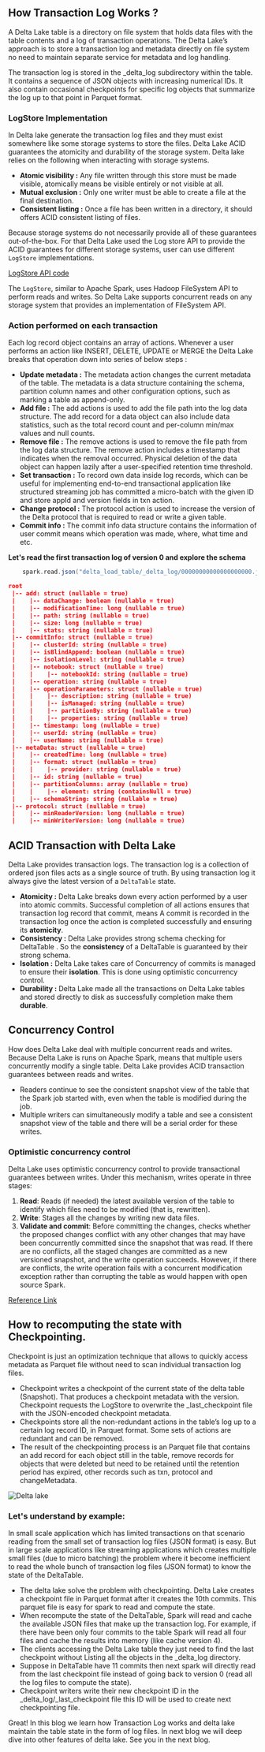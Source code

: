 ## How Transaction Log Works ?

A Delta Lake table is a directory on file system that holds data files with the table contents and a log of transaction operations. The Delta Lake’s approach is to store a transaction log and metadata directly on file system no need to maintain separate service for metadata and log handling.

The transaction log is stored in the _delta_log subdirectory within the table. It contains a sequence of JSON objects with increasing numerical IDs. It also contain occasional checkpoints for specific log objects that summarize the log up to that point in Parquet format. 

### LogStore Implementation
In Delta lake generate the transaction log files and they must exist somewhere like some storage systems to store the files. Delta Lake ACID guarantees the atomicity and durability of the storage system. Delta lake relies on the following when interacting with storage systems.

 - **Atomic visibility :** Any file written through this store must be made visible, atomically means be visible entirely or not visible at all.
 - **Mutual exclusion :** Only one writer must be able to create a file at the final destination.
 - **Consistent listing :** Once a file has been written in a directory, it should offers ACID consistent listing of files.

Because storage systems do not necessarily provide all of these guarantees out-of-the-box. For that Delta Lake used the Log store API to provide the ACID guarantees for different storage systems, user can use different `LogStore` implementations.

[LogStore API code](https://github.com/delta-io/delta/blob/b76e2314583b0e2081a01163cea628031384b987/core/src/main/scala/io/delta/storage/LogStore.java#L69 "LogStore API code")

The `LogStore`, similar to Apache Spark, uses Hadoop FileSystem API to perform reads and writes. So Delta Lake supports concurrent reads on any storage system that provides an implementation of FileSystem API.

### Action performed on each transaction 

Each log record object contains an array of actions. Whenever a user performs an action like INSERT, DELETE, UPDATE or MERGE the Delta Lake breaks that operation down into series of below steps :

 - **Update metadata :** The metadata action changes the current metadata of the table. The metadata is a data structure containing the schema, partition column names and other configuration options, such as marking a table as append-only.
 - **Add file :** The add actions is used to add the file path into the log data structure. The add record for a data object can also include data statistics, such as the total record count and per-column min/max values and null counts.
 - **Remove file :** The remove actions is used to remove the file path from the log data structure. The remove action includes a timestamp that indicates when the removal occurred. Physical deletion of the data object can happen lazily after a user-specified retention time threshold.
 - **Set transaction :** To record own data inside log records, which can be useful for implementing end-to-end transactional application like structured streaming job has committed a micro-batch with the given ID and store appId and version fields in txn action.
 - **Change protocol :** The protocol action is used to increase the version of the Delta protocol that is required to read or write a given table.
 - **Commit info :** The commit info data structure contains the information of user commit means which operation was made, where, what time and etc.

**Let's read the first transaction log of version 0 and explore the schema**
```scala
	spark.read.json("delta_load_table/_delta_log/00000000000000000000.json").printSchema()
```
```json
root
 |-- add: struct (nullable = true)
 |    |-- dataChange: boolean (nullable = true)
 |    |-- modificationTime: long (nullable = true)
 |    |-- path: string (nullable = true)
 |    |-- size: long (nullable = true)
 |    |-- stats: string (nullable = true)
 |-- commitInfo: struct (nullable = true)
 |    |-- clusterId: string (nullable = true)
 |    |-- isBlindAppend: boolean (nullable = true)
 |    |-- isolationLevel: string (nullable = true)
 |    |-- notebook: struct (nullable = true)
 |    |    |-- notebookId: string (nullable = true)
 |    |-- operation: string (nullable = true)
 |    |-- operationParameters: struct (nullable = true)
 |    |    |-- description: string (nullable = true)
 |    |    |-- isManaged: string (nullable = true)
 |    |    |-- partitionBy: string (nullable = true)
 |    |    |-- properties: string (nullable = true)
 |    |-- timestamp: long (nullable = true)
 |    |-- userId: string (nullable = true)
 |    |-- userName: string (nullable = true)
 |-- metaData: struct (nullable = true)
 |    |-- createdTime: long (nullable = true)
 |    |-- format: struct (nullable = true)
 |    |    |-- provider: string (nullable = true)
 |    |-- id: string (nullable = true)
 |    |-- partitionColumns: array (nullable = true)
 |    |    |-- element: string (containsNull = true)
 |    |-- schemaString: string (nullable = true)
 |-- protocol: struct (nullable = true)
 |    |-- minReaderVersion: long (nullable = true)
 |    |-- minWriterVersion: long (nullable = true)

```


## ACID Transaction with Delta Lake
Delta Lake provides transaction logs. The transaction log is a collection of ordered json files acts as a single source of truth. By using transaction log it always give the latest version of a  `DeltaTable` state.

 - **Atomicity :** Delta Lake breaks down every action performed by a user into atomic commits. Successful completion of all actions ensures that transaction log record that commit, means A commit is recorded in the transaction log once the action is completed successfully and ensuring its **atomicity**.
 - **Consistency :** Delta Lake provides strong schema checking for DeltaTable . So the **consistency** of a DeltaTable is guaranteed by their strong schema.
 - **Isolation :** Delta Lake takes care of Concurrency of commits is managed to ensure their **isolation**. This is done using optimistic concurrency control.
 - **Durability :** Delta Lake made all the transactions on Delta Lake tables and stored directly to disk as successfully completion make them  **durable**.


## Concurrency Control
How does Delta Lake deal with multiple concurrent reads and writes. Because Delta Lake is runs on Apache Spark, means that multiple users concurrently modify a single table. Delta Lake provides ACID transaction guarantees between reads and writes.

-   Readers continue to see the consistent snapshot view of the table that the Spark job started with, even when the table is modified during the job.
-   Multiple writers can simultaneously modify a table and see a consistent snapshot view of the table and there will be a serial order for these writes.

### Optimistic concurrency control

Delta Lake uses optimistic concurrency control to provide transactional guarantees between writes. Under this mechanism, writes operate in three stages:

1.  **Read**: Reads (if needed) the latest available version of the table to identify which files need to be modified (that is, rewritten).
2.  **Write**: Stages all the changes by writing new data files.
3.  **Validate and commit**: Before committing the changes, checks whether the proposed changes conflict with any other changes that may have been concurrently committed since the snapshot that was read. If there are no conflicts, all the staged changes are committed as a new versioned snapshot, and the write operation succeeds. However, if there are conflicts, the write operation fails with a concurrent modification exception rather than corrupting the table as would happen with open source Spark.

[Reference Link](https://docs.delta.io/0.3.0/index.html "Reference Link")


## How to recomputing the state with Checkpointing.

Checkpoint is just an optimization technique that allows to quickly access metadata as Parquet file without need to scan individual transaction log files.

 - Checkpoint writes a checkpoint of the current state of the delta table (Snapshot). That produces a checkpoint metadata with the version. Checkpoint requests the LogStore to overwrite the _last_checkpoint file with the JSON-encoded checkpoint metadata.
 - Checkpoints store all the non-redundant actions in the table’s log up to a certain log record ID, in Parquet format. Some sets of actions are redundant and can be removed.
 - The result of the checkpointing process is an Parquet file that contains an add record for each object still in the table, remove records for objects that were deleted but need to be
retained until the retention period has expired, other records such as txn, protocol and changeMetadata.

![Delta lake](https://github.com/gurditsingh/blog/blob/gh-pages/_screenshots/dl_ep03.jpg?raw=true)

### Let's understand by example:
In small scale application which has limited transactions on that scenario reading from the small set of transaction log files (JSON format) is easy. But in large scale applications like streaming applications which creates multiple small files (due to micro batching) the problem where it become inefficient to read the whole bunch of transaction log files (JSON format) to know the state of the DeltaTable.

 - The delta lake solve the problem with checkpointing. Delta Lake creates a checkpoint file in Parquet format after it creates the 10th commits. This parquet file is easy for spark to read and compute the state.
 - When recompute the state of the DeltaTable, Spark will read and cache the available JSON files that make up the transaction log. For example, if there have been only four commits to the table Spark will read all four files and cache the results into memory (like cache version 4).
 - The clients accessing the Delta Lake table they just need to find the last checkpoint without Listing all the objects in the _delta_log directory.
 - Suppose in DeltaTable have 11 commits then next spark will directly read from the last checkpoint file instead of going back to version 0 (read all the log files to compute the state).
 - Checkpoint writers write their new checkpoint ID in the _delta_log/_last_checkpoint file this ID will be used to create next checkpointing file.


Great! In this blog we learn how Transaction Log works and delta lake maintain the table state in the form of log files. In next blog we will deep dive into other features of delta lake. See you in the next blog.

<!--stackedit_data:
eyJoaXN0b3J5IjpbLTE5MjgwMDc0ODksNzQ3MDU5MDc5LDY3MT
UyODUxNSwtNjkxODE3ODQ0LDEyNTUxMDg2LC0zMDIyMTM1Njks
LTY2NzUxODUwMywtMTY3MDI4NTM3MiwyMDk1OTQ3NTc4LDEyNj
AwMTIyMjMsMTI1MDU1Njg1MCw2MTk4NjI1OTIsLTE3NTc0MjM0
NDYsLTE4MTcyMTk0LDIxMTQyMTU1OTQsMTA0NjYyMTQsLTEzMD
U1MjM1NjcsLTE0NTk5Mjc1NzUsLTkzODUxMDYwMCwxMzYyMzU4
MTEyXX0=
-->